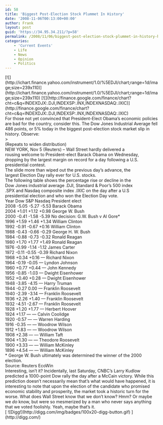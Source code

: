 ```yaml
---
id: 58
title: 'Biggest Post-Election Stock Plummet In History'
date: '2008-11-06T00:13:00+00:00'
author: Frank
layout: post
guid: 'https://34.95.34.211/?p=58'
permalink: /2008/11/06/biggest-post-election-stock-plummet-in-history-html/
categories:
    - 'Current Events'
    - Life
    - News
    - Opinion
    - Politics
---
```


<div src="v5">[![](http://ichart.finance.yahoo.com/instrument/1.0/%5EDJI/chart;range=1d/image;size=239x110)](http://ichart.finance.yahoo.com/instrument/1.0/%5EDJI/chart;range=1d/image;size=239x110)  
[![](http://finance.google.com/finance/chart?cht=c&q=INDEXDJX:.DJI,INDEXSP:.INX,INDEXNASDAQ:.IXIC)](http://finance.google.com/finance/chart?cht=c&q=INDEXDJX:.DJI,INDEXSP:.INX,INDEXNASDAQ:.IXIC)<div></div><div></div><div></div><div></div><div></div><div></div><div></div><div>For those not yet convinced that President-Elect Obama’s economic policies are bad for the country, consider this. The Dow Jones Industrial Average fell 486 points, or 5% today in the biggest post-election stock market slip in history. Observe:</div><div></div><div><div></div></div>> <div><div>(Repeats to widen distribution)</div><div> NEW YORK, Nov 5 (Reuters) – Wall Street hardly delivered a</div><div>rousing welcome to President-elect Barack Obama on Wednesday,</div><div>dropping by the largest margin on record for a day following a U.S.</div><div>presidential contest.</div><div> The slide more than wiped out the previous day’s advance, the</div><div>largest Election Day rally ever for U.S. stocks.</div><div> The following table shows the percentage rise or decline in the</div><div>Dow Jones industrial average .DJI, Standard &amp; Poor’s 500 index</div><div>.SPX and Nasdaq composite index .IXIC on the day after a U.S</div><div>presidential election and who won the Election Day vote.</div><div>Year Dow S&amp;P Nasdaq President elect</div><div>2008 -5.05 -5.27 -5.53 Barack Obama</div><div>2004 +1.01 +1.12 +0.98 George W. Bush</div><div>2000 -0.41 -1.58 -5.39 No decision: G.W. Bush v Al Gore*</div><div>1996 +1.59 +1.46 +1.34 William Clinton</div><div>1992 -0.91 -0.67 +0.16 William Clinton</div><div>1988 -0.43 -0.66 -0.29 George H. W. Bush</div><div>1984 -0.88 -0.73 -0.32 Ronald Reagan</div><div>1980 +1.70 +1.77 +1.49 Ronald Reagan</div><div>1976 -0.99 -1.14 -1.12 James Carter</div><div>1972 -0.11 -0.55 -0.39 Richard Nixon</div><div>1968 +0.34 +0.16 — Richard Nixon</div><div>1964 -0.19 -0.05 — Lyndon Johnson</div><div>1960 +0.77 +0.44 — John Kennedy</div><div>1956 -0.85 -1.03 — Dwight Eisenhower</div><div>1952 +0.40 +0.28 — Dwight Eisenhower</div><div>1948 -3.85 -4.15 — Harry Truman</div><div>1944 -0.27 0.00 — Franklin Roosevelt</div><div>1940 -2.39 -3.14 — Franklin Roosevelt</div><div>1936 +2.26 +1.40 — Franklin Roosevelt</div><div>1932 -4.51 -2.67 — Franklin Roosevelt</div><div>1928 +1.20 +1.77 — Herbert Hoover</div><div>1924 +1.17 — — Calvin Coolidge</div><div>1920 -0.57 — — Warren Harding</div><div>1916 -0.35 — — Woodrow Wilson</div><div>1912 +1.83 — — Woodrow Wilson</div><div>1908 +2.38 — — William Taft</div><div>1904 +1.30 — — Theodore Roosevelt</div><div>1900 +3.33 — — William McKinley</div><div>1896 +4.54 — — William McKinley</div><div>* George W. Bush ultimately was determined the winner of the 2000</div><div>election.</div><div>Source: Reuters EcoWin</div></div><div></div>

<div></div><div><http://in.reuters.com/article/usMktRpt/idINN0531971420081105></div><div></div><div>Interesting, isn’t it? Incidentally, last Saturday, CNBC’s Larry Kudlow predicted a 1000-point Dow rally the day after a McCain victory. While this prediction doesn’t necessarily mean that’s what would have happened, it is interesting to note that upon the election of the candidate who promised economic stability and prosperity, the market took a historic turn for the worse. What does Wall Street know that we don’t know? Hmm? Or maybe we <span class="Apple-style-span" style="font-style: italic;">do</span> know, but were so mesmerized by a man who never says anything that we voted foolishly. Yeah, maybe that’s it.</div>[  
![Digg!](http://digg.com/img/badges/100x20-digg-button.gif)  ](http://digg.com/)

</div>
